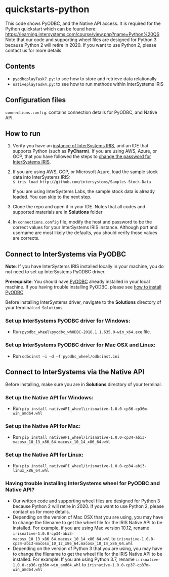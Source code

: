 # quickstarts-python
This code shows PyODBC, and the Native API access. It is required for the Python quickstart which can be found here: https://learning.intersystems.com/course/view.php?name=Python%20QS   
Note that our code and supporting wheel files are designed for Python 3 because Python 2 will retire in 2020. If you want to use Python 2, please contact us for more details.


## Contents
* `pyodbcplayTask7.py`: to see how to store and retrieve data relationally
* `nativeplayTask4.py`: to see how to run methods within InterSystems IRIS

## Configuration files
`connections.config`: contains connection details for PyODBC, and Native API.

## How to run

1.  Verify you have an [<span class="urlformat">instance of InterSystems IRIS</span>](https://learning.intersystems.com/course/view.php?name=Get%20InterSystems%20IRIS), 
and an IDE that supports Python (such as **PyCharm**). 
If you are using AWS, Azure, or GCP, that you have followed the steps to [change the password for InterSystems IRIS](https://docs.intersystems.com/irislatest/csp/docbook/DocBook.UI.Page.cls?KEY=ACLOUD#ACLOUD_interact).
2.  If you are using AWS, GCP, or Microsoft Azure, load the sample stock data into InterSystems IRIS:  
    `$ iris load http://github.com/intersystems/Samples-Stock-Data`  
    
    If you are using InterSystems Labs, the sample stock data is already loaded. You can skip to the next step.
3. Clone the repo and open it in your IDE. Notes that all codes and supported materials are in **Solutions** folder
4. In `connections.config` file, modify the host and password to be the correct values for your InterSystems IRIS instance. 
Although port and username are most likely the defaults, you should verify those values are corrects.

## Connect to InterSystems via PyODBC

**Note**: If you have InterSystems IRIS installed locally in your machine, you do not need to set up InterSystems PyODBC driver.

**Prerequisite**: You should have [PyODBC](https://pypi.org/project/pyodbc/) already installed in your local machine.
If you having trouble installing PyODBC, please see [how to install PyODBC](pyodbc_install.md)

Before installing InterSystems driver, navigate to the **Solutions** directory of your terminal: `cd Solutions` 

### Set up InterSystems PyODBC driver for Windows:

* Run `pyodbc_wheel\pyodbc_whODBC-2018.1.1.635.0-win_x64.exe` file.

###  Set up InterSystems PyODBC driver for Mac OSX and Linux:

* Run `odbcinst –i –d –f pyodbc_wheel/odbcinst.ini`

## Connect to InterSystems via the Native API

Before installing, make sure you are in **Solutions** directory of your terminal.

### Set up the Native API for Windows:

* Run `pip install nativeAPI_wheel\irisnative-1.0.0-cp36-cp36m-win_amd64.whl`

### Set up the Native API for Mac:

* Run `pip install nativeAPI_wheel/irisnative-1.0.0-cp34-abi3-macosx_10_13_x86_64.macosx_10_14_x86_64.whl`

### Set up the Native API for Linux:

* Run `pip install nativeAPI_wheel/irisnative-1.0.0-cp34-abi3-linux_x86_64.whl`


### Having trouble installing InterSystems wheel for PyODBC and Native API?

* Our written code and supporting wheel files are designed for Python 3 because Python 2 will retire in 2020. If you want to use Python 2, please contact us for more details.
* Depending on the version of Mac OSX that you are using, you may have to change the filename to get the wheel file for the IRIS Native API to be installed. For example, if you are using Mac version 10.12, rename `irisnative-1.0.0-cp34-abi3-macosx_10_13_x86_64.macosx_10_14_x86_64.whl` to `irisnative-1.0.0-cp34-abi3-macosx_10_12_x86_64.macosx_10_14_x86_64.whl`
* Depending on the version of Python 3 that you are using, you may have to change the filename to get the wheel file for the IRIS Native API to be installed. For example: If you are using Python 3.7, rename `irisnative-1.0.0-cp36-cp36m-win_amd64.whl` to `irisnative-1.0.0-cp37-cp37m-win_amd64.whl`